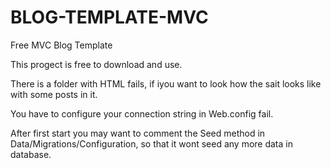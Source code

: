 # BLOG-TEMPLATE-MVC
Free MVC Blog Template 

This progect is free to download and use.

There is a folder with HTML fails, if iyou want to look how the sait looks like with some posts in it.

You have to configure your connection string in Web.config fail.

After first start you may want to comment the Seed method in Data/Migrations/Configuration, so that it wont seed any more data in database.
